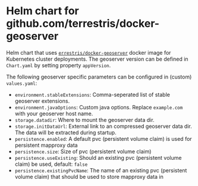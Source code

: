 # Helm chart for github.com/terrestris/docker-geoserver

Helm chart that uses [`errestris/docker-geoserver`](https://github.com/terrestris/docker-geoserver/) docker image for Kubernetes cluster deployments. The geoserver version can be defined in `Chart.yaml` by setting property `appVersion`.

The following geoserver specific parameters can be configured in (custom) `values.yaml`:
* `environment.stableExtensions`: Comma-seperated list of stable geoserver extensions.
* `environment.javaOptions`: Custom java options. Replace `example.com` with your geoserver host name.
* `storage.datadir`: Where to mount the geoserver data dir.
* `storage.initDataUrl`: External link to an compressed geoserver data dir. The data will be extracted during startup.
* `persistence.enabled`: A default pvc (persistent volume claim) is used for persistent mapproxy data
* `persistence.size`: Size of pvc (persistent volume claim)
* `persistence.useExisting`: Should an existing pvc (persistent volume claim) be used, default: `false`
* `persistence.existingPvcName`: The name of an existing pvc (persistent volume claim) that should be used to store mapproxy data in
